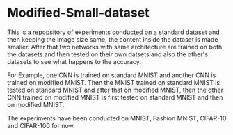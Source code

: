 # Modified-Small-dataset

This is a repopsitory of experiments conducted on a standard dataset and then keeping the image size same, the content inside the dataset is made smaller. After that two networks with same architecture are trained on both the datasets and then tested on their own datsets and also the other's datasets to see what happens to the accuracy.

For Example, one CNN is trained on standard MNIST and another CNN is trained on modified MNIST. Then the MNIST trained on standard MNIST is tested on standard MNIST and after that on modified MNIST, then the other CNN trained on modified MNIST is first tested on standard MNIST and then on modified MNIST.

The experiments have been conducted on MNIST, Fashion MNIST, CIFAR-10 and CIFAR-100 for now.
